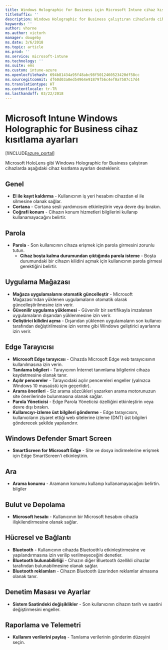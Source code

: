 ```yaml
---
title: Windows Holographic for Business için Microsoft Intune cihaz kısıtlama ayarları
titleSuffix: ''
description: Windows Holographic for Business çalıştıran cihazlarda cihaz ayarlarını ve işlevselliğini denetlemek için kullanabileceğiniz Intune ayarlarını öğrenin.
keywords: ''
author: vhorne
ms.author: victorh
manager: dougeby
ms.date: 3/6/2018
ms.topic: article
ms.prod: ''
ms.service: microsoft-intune
ms.technology: ''
ms.suite: ems
ms.custom: intune-azure
ms.openlocfilehash: 694b81434a95f48abc98f5012460523420df58cc
ms.sourcegitcommit: df60d03a0ed54964e91879f56c4ef0a7507c17d4
ms.translationtype: HT
ms.contentlocale: tr-TR
ms.lasthandoff: 03/22/2018
---
```

# <a name="microsoft-intune-windows-holographic-for-business-device-restriction-settings"></a>Microsoft Intune Windows Holographic for Business cihaz kısıtlama ayarları

[!INCLUDE[azure_portal](./includes/azure_portal.md)]

Microsoft HoloLens gibi Windows Holographic for Business çalıştıran cihazlarda aşağıdaki cihaz kısıtlama ayarları desteklenir.

## <a name="general"></a>Genel

- **El ile kayıt kaldırma** - Kullanıcının iş yeri hesabını cihazdan el ile silmesine olanak sağlar.
- **Cortana** - Cortana sesli yardımcısını etkinleştirin veya devre dışı bırakın.
- **Coğrafi konum** - Cihazın konum hizmetleri bilgilerini kullanıp kullanamayacağını belirtir.



## <a name="password"></a>Parola
-   **Parola** - Son kullanıcının cihaza erişmek için parola girmesini zorunlu tutun.
    -   **Cihaz boşta kalma durumundan çıktığında parola isteme** - Boşta durumundaki bir cihazın kilidini açmak için kullanıcının parola girmesi gerektiğini belirtir.



## <a name="app-store"></a>Uygulama Mağazası

-   **Mağaza uygulamalarını otomatik güncelleştir** - Microsoft Mağazası'ndan yüklenen uygulamaların otomatik olarak güncelleştirilmesine izin verir.
-   **Güvenilir uygulama yüklemesi** - Güvenilir bir sertifikayla imzalanan uygulamaların dışarıdan yüklenmesine izin verir.
-   **Geliştirici kilidini açma** - Dışarıdan yüklenen uygulamaların son kullanıcı tarafından değiştirilmesine izin verme gibi Windows geliştirici ayarlarına izin verir.

## <a name="edge-browser"></a>Edge Tarayıcısı

-   **Microsoft Edge tarayıcısı** - Cihazda Microsoft Edge web tarayıcısının kullanılmasına izin verin.
-   **Tanılama bilgileri** - Tarayıcının İnternet tanımlama bilgilerini cihaza kaydetmesine olanak tanır.
-   **Açılır pencereler** - Tarayıcıdaki açılır pencereleri engeller (yalnızca Windows 10 masaüstü için geçerlidir).
-   **Arama önerileri** - Siz arama sözcükleri yazarken arama motorunuzun site önerilerinde bulunmasına olanak sağlar.
-   **Parola Yöneticisi** - Edge Parola Yöneticisi özelliğini etkinleştirin veya devre dışı bırakın.
- **Kullanıcıyı-izleme üst bilgileri gönderme** - Edge tarayıcısını, kullanıcıların ziyaret ettiği web sitelerine izleme (DNT) üst bilgileri gönderecek şekilde yapılandırır.

## <a name="windows-defender-smart-screen"></a>Windows Defender Smart Screen

- **SmartScreen for Microsoft Edge** - Site ve dosya indirmelerine erişmek için Edge SmartScreen'i etkinleştirin.

## <a name="search"></a>Ara
- **Arama konumu** - Aramanın konumu kullanıp kullanamayacağını belirtin. bilgiler


## <a name="cloud-and-storage"></a>Bulut ve Depolama
-   **Microsoft hesabı** - Kullanıcının bir Microsoft hesabını cihazla ilişkilendirmesine olanak sağlar.

## <a name="cellular-and-connectivity"></a>Hücresel ve Bağlantı

-   **Bluetooth** - Kullanıcının cihazda Bluetooth’u etkinleştirmesine ve yapılandırmasına izin verilip verilmeyeceğini denetler.
-   **Bluetooth bulunabilirliği** - Cihazın diğer Bluetooth özellikli cihazlar tarafından bulunabilmesine olanak sağlar.
-   **Bluetooth reklamları** - Cihazın Bluetooth üzerinden reklamlar almasına olanak tanır.

## <a name="control-panel-and-settings"></a>Denetim Masası ve Ayarlar

- **Sistem Saatindeki değişiklikler** - Son kullanıcının cihazın tarih ve saatini değiştirmesini engeller.

## <a name="reporting-and-telemetry"></a>Raporlama ve Telemetri

- **Kullanım verilerini paylaş** - Tanılama verilerinin gönderim düzeyini seçin.